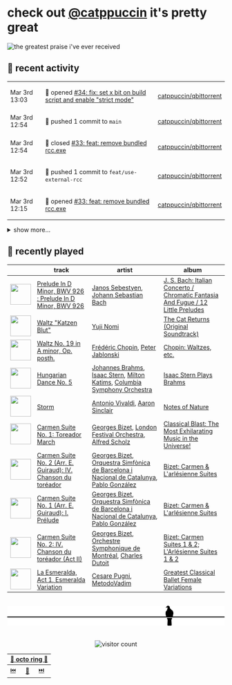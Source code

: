 # check out [@catppuccin](https://github.com/catppuccin) it's pretty great

![the greatest praise i've ever received](https://github.com/user-attachments/assets/ad888e4f-7a22-4eac-85a7-744eacd8eb46)

## 📅 recent activity

<!-- SCRIPT:REPLACE:GITHUB -->
<table>
<tbody>
<tr>
<td><span title='2025-03-03T13:03:52+00:00'>Mar 3rd 13:03</span></td>
<td>

🚀 opened [#34: fix: set x bit on build script and enable "strict mode"](https://github.com/catppuccin/qbittorrent/pull/34)

</td>
<td>

[catppuccin/qbittorrent](https://github.com/catppuccin/qbittorrent)

</td>
</tr>
<tr>
<td><span title='2025-03-03T12:54:30+00:00'>Mar 3rd 12:54</span></td>
<td>

🚢 pushed 1 commit to `main`

</td>
<td>

[catppuccin/qbittorrent](https://github.com/catppuccin/qbittorrent)

</td>
</tr>
<tr>
<td><span title='2025-03-03T12:54:29+00:00'>Mar 3rd 12:54</span></td>
<td>

🎉 closed [#33: feat: remove bundled rcc.exe](https://github.com/catppuccin/qbittorrent/pull/33)

</td>
<td>

[catppuccin/qbittorrent](https://github.com/catppuccin/qbittorrent)

</td>
</tr>
<tr>
<td><span title='2025-03-03T12:52:31+00:00'>Mar 3rd 12:52</span></td>
<td>

🚢 pushed 1 commit to `feat/use-external-rcc`

</td>
<td>

[catppuccin/qbittorrent](https://github.com/catppuccin/qbittorrent)

</td>
</tr>
<tr>
<td><span title='2025-03-03T12:15:12+00:00'>Mar 3rd 12:15</span></td>
<td>

🚀 opened [#33: feat: remove bundled rcc.exe](https://github.com/catppuccin/qbittorrent/pull/33)

</td>
<td>

[catppuccin/qbittorrent](https://github.com/catppuccin/qbittorrent)

</td>
</tr>
</tbody>
</table>

<details>
<summary>show more...</summary>
<table>
<tbody>
<tr>
<td><span title='2025-03-02T10:49:14+00:00'>Mar 2nd 10:49</span></td>
<td>

🚢 pushed 1 commit to `main`

</td>
<td>

[catppuccin/whiskers](https://github.com/catppuccin/whiskers)

</td>
</tr>
<tr>
<td><span title='2025-03-02T10:49:14+00:00'>Mar 2nd 10:49</span></td>
<td>

🎉 closed [#77: docs: fix minor discrepancy in example output](https://github.com/catppuccin/whiskers/pull/77)

</td>
<td>

[catppuccin/whiskers](https://github.com/catppuccin/whiskers)

</td>
</tr>
<tr>
<td><span title='2025-03-02T10:48:53+00:00'>Mar 2nd 10:48</span></td>
<td>

🚀 opened [#77: docs: fix minor discrepancy in example output](https://github.com/catppuccin/whiskers/pull/77)

</td>
<td>

[catppuccin/whiskers](https://github.com/catppuccin/whiskers)

</td>
</tr>
<tr>
<td><span title='2025-03-01T15:42:23+00:00'>Mar 1st 15:42</span></td>
<td>

🚢 pushed 1 commit to `main`

</td>
<td>

[catppuccin/fish](https://github.com/catppuccin/fish)

</td>
</tr>
<tr>
<td><span title='2025-03-01T15:42:23+00:00'>Mar 1st 15:42</span></td>
<td>

🎉 closed [#26: docs: drop oh-my-fish installation instructions](https://github.com/catppuccin/fish/pull/26)

</td>
<td>

[catppuccin/fish](https://github.com/catppuccin/fish)

</td>
</tr>
<tr>
<td><span title='2025-03-01T15:42:14+00:00'>Mar 1st 15:42</span></td>
<td>

✅ closed [#25: [Bug] When installing with Oh My Fish](https://github.com/catppuccin/fish/issues/25)

</td>
<td>

[catppuccin/fish](https://github.com/catppuccin/fish)

</td>
</tr>
<tr>
<td><span title='2025-03-01T15:42:02+00:00'>Mar 1st 15:42</span></td>
<td>

🚀 opened [#26: docs: drop oh-my-fish installation instructions](https://github.com/catppuccin/fish/pull/26)

</td>
<td>

[catppuccin/fish](https://github.com/catppuccin/fish)

</td>
</tr>
<tr>
<td><span title='2025-03-01T15:38:24+00:00'>Mar 1st 15:38</span></td>
<td>

💬 commented on [#25: [Bug] When installing with Oh My Fish](https://github.com/catppuccin/fish/issues/25)

</td>
<td>

[catppuccin/fish](https://github.com/catppuccin/fish)

</td>
</tr>
<tr>
<td><span title='2025-03-01T15:17:13+00:00'>Mar 1st 15:17</span></td>
<td>

💬 commented on [#25: [Bug] When installing with Oh My Fish](https://github.com/catppuccin/fish/issues/25)

</td>
<td>

[catppuccin/fish](https://github.com/catppuccin/fish)

</td>
</tr>
<tr>
<td><span title='2025-03-01T12:57:13+00:00'>Mar 1st 12:57</span></td>
<td>

📢 opened [#76: expand the `accent` magic iterable to return full colour objects instead of just identifiers](https://github.com/catppuccin/whiskers/issues/76)

</td>
<td>

[catppuccin/whiskers](https://github.com/catppuccin/whiskers)

</td>
</tr>
<tr>
<td><span title='2025-02-28T22:41:22+00:00'>Feb 28th 22:41</span></td>
<td>

💬 commented on [#25: [Bug] When installing with Oh My Fish](https://github.com/catppuccin/fish/issues/25)

</td>
<td>

[catppuccin/fish](https://github.com/catppuccin/fish)

</td>
</tr>
<tr>
<td><span title='2025-02-28T20:55:21+00:00'>Feb 28th 20:55</span></td>
<td>

💬 commented on [#207: Transfer ownership of the `catppuccin` package to `@Catppuccin-Holdings`](https://github.com/luarocks/luarocks-site/issues/207)

</td>
<td>

[luarocks/luarocks-site](https://github.com/luarocks/luarocks-site)

</td>
</tr>
<tr>
<td><span title='2025-02-28T20:31:17+00:00'>Feb 28th 20:31</span></td>
<td>

💬 commented on [#207: Transfer ownership of the `catppuccin` package to `@Catppuccin-Holdings`](https://github.com/luarocks/luarocks-site/issues/207)

</td>
<td>

[luarocks/luarocks-site](https://github.com/luarocks/luarocks-site)

</td>
</tr>
</tbody>
</table>
</details>
<!-- SCRIPT:REPLACE:GITHUB -->

## 🎵 recently played

<!-- SCRIPT:REPLACE:SPOTIFY -->
| | track | artist | album |
| - | - | - | - |
| <img src="https://i.scdn.co/image/ab67616d0000485112a821c351fd7c5d66b93a9f" width="48" height="48"> | [Prelude In D Minor, BWV 926 : Prelude In D Minor, BWV 926](https://open.spotify.com/track/5ZUachQ574VccyTQL2MXRR) | [Janos Sebestyen](https://open.spotify.com/artist/3XqsvVsJuMXQsfVwpYZLFZ), [Johann Sebastian Bach](https://open.spotify.com/artist/5aIqB5nVVvmFsvSdExz408) | [J. S. Bach: Italian Concerto / Chromatic Fantasia And Fugue / 12 Little Preludes](https://open.spotify.com/track/5ZUachQ574VccyTQL2MXRR) |
| <img src="https://i.scdn.co/image/ab67616d000048516a8834a3768ea9f2fa489b4c" width="48" height="48"> | [Waltz "Katzen Blut"](https://open.spotify.com/track/1jxbEpJO05x0p81wVwYACl) | [Yuji Nomi](https://open.spotify.com/artist/2ItyqN4i9lNz49g421p0Cl) | [The Cat Returns (Original Soundtrack)](https://open.spotify.com/track/1jxbEpJO05x0p81wVwYACl) |
| <img src="https://i.scdn.co/image/ab67616d0000485152d50db1e508cb51041504ea" width="48" height="48"> | [Waltz No. 19 in A minor, Op. posth.](https://open.spotify.com/track/71MpmxCJ1TW05c7Fvv1SfI) | [Frédéric Chopin](https://open.spotify.com/artist/7y97mc3bZRFXzT2szRM4L4), [Peter Jablonski](https://open.spotify.com/artist/0mCOV3Lihl1xpkHv1ZY89E) | [Chopin: Waltzes, etc.](https://open.spotify.com/track/71MpmxCJ1TW05c7Fvv1SfI) |
| <img src="https://i.scdn.co/image/ab67616d00004851624db07214bc960bb678b45d" width="48" height="48"> | [Hungarian Dance No. 5](https://open.spotify.com/track/1PKtuxuLUbXeJNa05bfAOT) | [Johannes Brahms](https://open.spotify.com/artist/5wTAi7QkpP6kp8a54lmTOq), [Isaac Stern](https://open.spotify.com/artist/3HYV4ZdJ1LSOhPo5ehlEqF), [Milton Katims](https://open.spotify.com/artist/2JT5ZWU42A5WIjBh3Y9DKU), [Columbia Symphony Orchestra](https://open.spotify.com/artist/1iNPygduJOu0JnzasoDVLE) | [Isaac Stern Plays Brahms](https://open.spotify.com/track/1PKtuxuLUbXeJNa05bfAOT) |
| <img src="https://i.scdn.co/image/ab67616d000048517e171c4d765a8a338ad6a836" width="48" height="48"> | [Storm](https://open.spotify.com/track/6JNrZTngsgMzHVxKXAUt4A) | [Antonio Vivaldi](https://open.spotify.com/artist/2QOIawHpSlOwXDvSqQ9YJR), [Aaron Sinclair](https://open.spotify.com/artist/30qeoFS7dHDWrD9idbcpLf) | [Notes of Nature](https://open.spotify.com/track/6JNrZTngsgMzHVxKXAUt4A) |
| <img src="https://i.scdn.co/image/ab67616d00004851373d34158fc5c37732cda84d" width="48" height="48"> | [Carmen Suite No. 1: Toreador March](https://open.spotify.com/track/2IZDaVy6HTSYB2g2VT8tVl) | [Georges Bizet](https://open.spotify.com/artist/2D7RkvtKKb6E5UmbjQM1Jd), [London Festival Orchestra](https://open.spotify.com/artist/3akUqAy3Q1WqRZqceC4jW9), [Alfred Scholz](https://open.spotify.com/artist/5EaAvfbSNhNYXBc7Be9Zcj) | [Classical Blast: The Most Exhilarating Music in the Universe!](https://open.spotify.com/track/2IZDaVy6HTSYB2g2VT8tVl) |
| <img src="https://i.scdn.co/image/ab67616d00004851cd6b66777a67273b29d04430" width="48" height="48"> | [Carmen Suite No. 2 (Arr. E. Guiraud): IV. Chanson du toréador](https://open.spotify.com/track/725GsW9df2DPUCiDShUcC3) | [Georges Bizet](https://open.spotify.com/artist/2D7RkvtKKb6E5UmbjQM1Jd), [Orquestra Simfònica de Barcelona i Nacional de Catalunya](https://open.spotify.com/artist/3JMtC2Qi46h2vcbJfVYlgy), [Pablo González](https://open.spotify.com/artist/5cbPW0TtDXFDVlFHlUMPjD) | [Bizet: Carmen & L'arlésienne Suites](https://open.spotify.com/track/725GsW9df2DPUCiDShUcC3) |
| <img src="https://i.scdn.co/image/ab67616d00004851cd6b66777a67273b29d04430" width="48" height="48"> | [Carmen Suite No. 1 (Arr. E. Guiraud): I. Prélude](https://open.spotify.com/track/1NJH7ZNP1hFc5gAYD8S0gf) | [Georges Bizet](https://open.spotify.com/artist/2D7RkvtKKb6E5UmbjQM1Jd), [Orquestra Simfònica de Barcelona i Nacional de Catalunya](https://open.spotify.com/artist/3JMtC2Qi46h2vcbJfVYlgy), [Pablo González](https://open.spotify.com/artist/5cbPW0TtDXFDVlFHlUMPjD) | [Bizet: Carmen & L'arlésienne Suites](https://open.spotify.com/track/1NJH7ZNP1hFc5gAYD8S0gf) |
| <img src="https://i.scdn.co/image/ab67616d000048512b1b52ae89d7b35e9545f681" width="48" height="48"> | [Carmen Suite No. 2: IV. Chanson du toréador (Act II)](https://open.spotify.com/track/2ocZCCf7lbiicl37nghdrP) | [Georges Bizet](https://open.spotify.com/artist/2D7RkvtKKb6E5UmbjQM1Jd), [Orchestre Symphonique de Montréal](https://open.spotify.com/artist/4AcXapei4U7xnWecv9AEBd), [Charles Dutoit](https://open.spotify.com/artist/0Ku5VBNL7cfGXRhp2BxXEQ) | [Bizet: Carmen Suites 1 & 2; L'Arlésienne Suites 1 & 2](https://open.spotify.com/track/2ocZCCf7lbiicl37nghdrP) |
| <img src="https://i.scdn.co/image/ab67616d00004851270880c1941692829a1b02e7" width="48" height="48"> | [La Esmeralda, Act 1, Esmeralda Variation](https://open.spotify.com/track/5h4DP5IdBBalHP2zb5wDbw) | [Cesare Pugni](https://open.spotify.com/artist/2Bd1yI8KlQ6zni5mUfHjc4), [MetodoVadim](https://open.spotify.com/artist/6rjBkXX4ZcowJkjkfOycdE) | [Greatest Classical Ballet Female Variations](https://open.spotify.com/track/5h4DP5IdBBalHP2zb5wDbw) |

<!-- SCRIPT:REPLACE:SPOTIFY -->

<br>

<div align="center">

<picture>
    <source media="(prefers-color-scheme: light)" srcset="assets/pigeon-light.svg">
    <source media="(prefers-color-scheme: dark)" srcset="assets/pigeon-dark.svg">
    <img alt="pigeon sitting on a wire" src="assets/pigeon-light.svg">
</picture>

<br>
<br>

![visitor count](https://profile-counter.glitch.me/backwardspy/count.svg)

<table>
    <thead>
        <th colspan="3"><a href="https://octo-ring.com">🐙 octo ring 🐙</a></th>
    </thead>
    <tbody>
        <td><a href="https://octo-ring.com/p/backwardspy/prev">⏮️</a></td>
        <td><a href="https://octo-ring.com/p/backwardspy/random">🔀</a></td>
        <td><a href="https://octo-ring.com/p/backwardspy/next">⏭️</a></td>
    </tbody>
</table>

</div>
